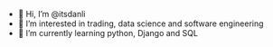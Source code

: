 - 👋 Hi, I’m @itsdanli
- 👀 I’m interested in trading, data science and software engineering
- 🌱 I’m currently learning python, Django and SQL

<!---
itsdanli/itsdanli is a ✨ special ✨ repository because its `README.md` (this file) appears on your GitHub profile.
You can click the Preview link to take a look at your changes.
--->
